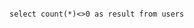 <!-- usedin: [ _includes/_inlines/Databases/common/backup-verifiers/backup-verifiers_important-v1.md, _includes/_inlines/Databases/common/backup-verifiers/backup-verifiers_important-v1.md] -->

```

select count(*)<>0 as result from users

```
